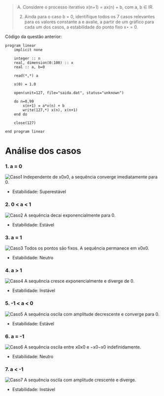 > A. Considere o processo iterativo x(n+1) = ax(n) + b, com a, b ∈ IR.
>
> 2. Ainda para o caso b = 0, identifique todos os 7 casos relevantes para os valores constante
> a e avalie, a partir de um gráfico para cada um dos casos, a estabilidade do ponto fixo x⋆ = 0.

Código da questão anterior:

```
program linear
    implicit none

    integer :: n
    real, dimension(0:100) :: x
    real :: a, b=0

    read(*,*) a

    x(0) = 1.0

    open(unit=127, file="saida.dat", status="unknown")

    do n=0,99
        x(n+1) = a*x(n) + b
        write(127,*) x(n), x(n+1)
    end do
    
    close(127)

end program linear
```

# Análise dos casos

### 1. a = 0
![Caso1](/home/helen/Códigos/caso1.png)
Independente de x0x0​, a sequência converge imediatamente para 0.

- Estabilidade: Superestável


### 2. 0 < a < 1
![Caso2](/home/helen/Códigos/caso2.png)
A sequência decai exponencialmente para 0.

- Estabilidade: Estável


### 3. a = 1
![Caso3](/home/helen/Códigos/caso3.png)
Todos os pontos são fixos. A sequência permanece em x0x0​.

- Estabilidade: Neutro


### 4. a > 1
![Caso4](/home/helen/Códigos/caso4.png)
A sequência cresce exponencialmente e diverge de 0.

- Estabilidade: Instável


### 5. -1 < a < 0
![Caso5](/home/helen/Códigos/caso5.png)
A sequência oscila com amplitude decrescente e converge para 0.

- Estabilidade: Estável


### 6. a = -1
![Caso6](/home/helen/Códigos/caso6.png)
A sequência oscila entre x0x0​ e −x0−x0​ indefinidamente.

- Estabilidade: Neutro

  
### 7. a < -1
![Caso7](/home/helen/Códigos/caso7.png)
A sequência oscila com amplitude crescente e diverge.

- Estabilidade: Instável